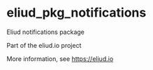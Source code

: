 # eliud_pkg_notifications

Eliud notifications package

Part of the eliud.io project

More information, see https://eliud.io
